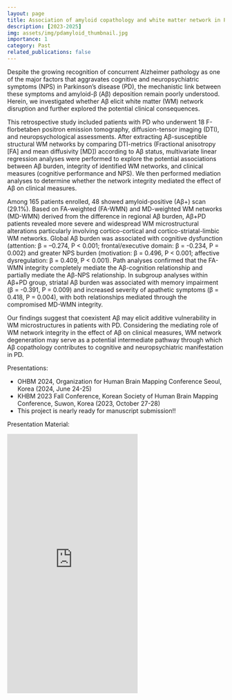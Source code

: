 ```yaml
---
layout: page
title: Association of amyloid copathology and white matter network in Parkinson’ disease
description: [2023-2025]
img: assets/img/pdamyloid_thumbnail.jpg
importance: 1
category: Past
related_publications: false
---
```


Despite the growing recognition of concurrent Alzheimer pathology as one of the major factors that aggravates cognitive and neuropsychiatric symptoms (NPS) in
Parkinson’s disease (PD), the mechanistic link between these symptoms and amyloid-β (Aβ) deposition remain poorly understood. Herein, we investigated whether Aβ elicit white matter (WM) network disruption and further explored the potential clinical consequences.

This retrospective study included patients with PD who underwent 18 F-florbetaben positron emission tomography, diffusion-tensor imaging (DTI), and neuropsychological
assessments. After extracting Aβ-susceptible structural WM networks by comparing DTI-metrics (Fractional anisotropy [FA] and mean diffusivity [MD]) according to Aβ status, multivariate linear regression analyses were performed to explore the potential associations between Aβ burden, integrity of identified WM networks, and clinical measures (cognitive performance and NPS). We then performed mediation analyses to determine whether the network integrity mediated the effect of Aβ on clinical measures.

Among 165 patients enrolled, 48 showed amyloid-positive (Aβ+) scan (29.1%). Based on FA-weighted (FA-WMN) and MD-weighted WM networks (MD-WMN) derived from the difference in regional Aβ burden, Aβ+PD patients revealed more severe and widespread WM microstructural alterations particularly involving cortico-cortical and
cortico-striatal-limbic WM networks. Global Aβ burden was associated with cognitive dysfunction (attention: β = –0.274, P &lt; 0.001; frontal/executive domain: β = -0.234, P = 0.002) and greater NPS burden (motivation: β = 0.496, P &lt; 0.001; affective dysregulation: β = 0.409, P &lt; 0.001). Path analyses confirmed that the FA-WMN integrity completely mediate the Aβ-cognition relationship and partially mediate the Aβ-NPS relationship. In subgroup analyses within Aβ+PD group, striatal Aβ burden was associated with memory impairment (β = -0.391, P = 0.009) and increased severity of apathetic symptoms (β = 0.418, P = 0.004), with both relationships mediated through the compromised MD-WMN integrity.

Our findings suggest that coexistent Aβ may elicit additive vulnerability in WM microstructures in patients with PD. Considering the mediating role of WM network
integrity in the effect of Aβ on clinical measures, WM network degeneration may serve as a potential intermediate pathway through which Aβ copathology contributes to cognitive and neuropsychiatric manifestation in PD.

Presentations:
- OHBM 2024, Organization for Human Brain Mapping Conference Seoul, Korea (2024, June 24-25)
- KHBM 2023 Fall Conference, Korean Society of Human Brain Mapping Conference, Suwon, Korea (2023, October 27-28)
- This project is nearly ready for manuscript submission!!

Presentation Material:
<div style="position:relative; padding-top: 0;">
  <iframe
    src="https://drive.google.com/file/d/1mC-sypo8Izg4z9bcr12q0XrndXSnHlMr/preview"
    width="60%"
    height="600"
    allow="autoplay"
    style="border:0;">
  </iframe>
</div>
